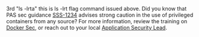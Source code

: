 3rd "ls -lrta" this is ls -lrt flag command issued above. Did you know that PAS sec guidance [SSS-1234](https://google.com) advises strong caution in the use of privileged containers from any source? For more information, review the training on [Docker Sec](https://google.com), or reach out to your local [Application Security Lead](https://google.com).



